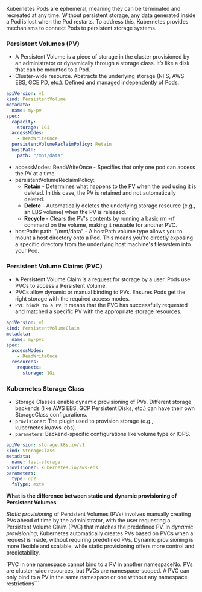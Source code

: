 Kubernetes Pods are ephemeral, meaning they can be terminated and recreated at any time. Without persistent storage, any data generated inside a Pod is lost when the Pod restarts. To address this, Kubernetes provides mechanisms to connect Pods to persistent storage systems.

### Persistent Volumes (PV) ###
- A Persistent Volume is a piece of storage in the cluster provisioned by an administrator or dynamically through a storage class. It’s like a disk that can be mounted to a Pod.
- Cluster-wide resource. Abstracts the underlying storage (NFS, AWS EBS, GCE PD, etc.). Defined and managed independently of Pods.

```yaml
apiVersion: v1
kind: PersistentVolume
metadata:
  name: my-pv
spec:
  capacity:
    storage: 1Gi
  accessModes:
    - ReadWriteOnce
  persistentVolumeReclaimPolicy: Retain
  hostPath:
    path: "/mnt/data"
```
- accessModes: ReadWriteOnce - Specifies that only one pod can access the PV at a time.
- persistentVolumeReclaimPolicy:
  - **Retain** - Determines what happens to the PV when the pod using it is deleted. In this case, the PV is retained and not automatically deleted.
  - **Delete** - Automatically deletes the underlying storage resource (e.g., an EBS volume) when the PV is released.
  - **Recycle** - Clears the PV's contents by running a basic rm -rf command on the volume, making it reusable for another PVC.
- hostPath: path: "/mnt/data" - A hostPath volume type allows you to mount a host directory onto a Pod. This means you're directly exposing a specific directory from the underlying host machine's filesystem into your Pod.

### Persistent Volume Claims (PVC) ###
- A Persistent Volume Claim is a request for storage by a user. Pods use PVCs to access a Persistent Volume.
- PVCs allow dynamic or manual binding to PVs. Ensures Pods get the right storage with the required access modes.
- `PVC binds to a PV`, it means that the PVC has successfully requested and matched a specific PV with the appropriate storage resources.
```yaml
apiVersion: v1
kind: PersistentVolumeClaim
metadata:
  name: my-pvc
spec:
  accessModes:
    - ReadWriteOnce
  resources:
    requests:
      storage: 1Gi
```

### Kubernetes Storage Class ###
- Storage Classes enable dynamic provisioning of PVs. Different storage backends (like AWS EBS, GCP Persistent Disks, etc.) can have their own StorageClass configurations.
- `provisioner`: The plugin used to provision storage (e.g., kubernetes.io/aws-ebs).
- `parameters`: Backend-specific configurations like volume type or IOPS.
```yaml
apiVersion: storage.k8s.io/v1
kind: StorageClass
metadata:
  name: fast-storage
provisioner: kubernetes.io/aws-ebs
parameters:
  type: gp2
  fsType: ext4
```

**What is the difference between static and dynamic provisioning of Persistent Volumes**

*Static provisioning* of Persistent Volumes (PVs) involves manually creating PVs ahead of time by the administrator, with the user requesting a Persistent Volume Claim (PVC) that matches the predefined PV. In *dynamic provisioning*, Kubernetes automatically creates PVs based on PVCs when a request is made, without requiring predefined PVs. Dynamic provisioning is more flexible and scalable, while static provisioning offers more control and predictability.

`PVC in one namespace cannot bind to a PV in another namespaceNo. PVs are cluster-wide resources, but PVCs are namespace-scoped. A PVC can only bind to a PV in the same namespace or one without any namespace restrictions```

